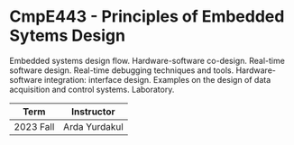 # CmpE443 - Principles of Embedded Sytems Design
Embedded systems design flow. Hardware-software co-design. Real-time software design. Real-time debugging techniques and tools. Hardware-software integration: interface design. Examples on the design of data acquisition and control systems. Laboratory.

| Term          | Instructor   |
| ------------- |:-------------:|
| 2023 Fall      | Arda Yurdakul |   



